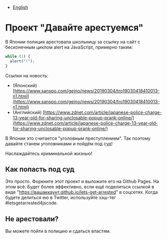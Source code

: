 - [English](README.md)

# Проект "Давайте арестуемся"

В Японии полиция арестовала школьницу за ссылку на сайт с бесконечным циклом alert на JavaScript, примерно таким:

```js
while (1) {
  alert("!");
}
```

Cсылки на новость:

- (Японский) [https://www.sanspo.com/geino/news/20190304/tro19030418410013-n1.html](https://www.sanspo.com/geino/news/20190304/tro19030418410013-n1.html)
- (Английский) [https://www.zdnet.com/article/japanese-police-charge-13-year-old-for-sharing-unclosable-popup-prank-online/](https://www.zdnet.com/article/japanese-police-charge-13-year-old-for-sharing-unclosable-popup-prank-online/)

В Японии это считается "уголовным преступлением". Так поэтому давайте станем уголовниками и пойдём под суд!

Наслаждайтесь криминальной жизнью!

## Как попасть под суд

Это просто. Форкните этот проект и выложите его на Github Pages. На этом всё. Будет более эффективно, если ещё поделиться ссылкой в виде "https://вашаккаунт.github.io/lets-get-arrested" в соцсетях. Когда будете делиться ею в Twitter, используйте хэш-тег #letsgetarrested4jscode.

## Не арестовали?

Вы можете пойти в полицию и сдаться властям.
